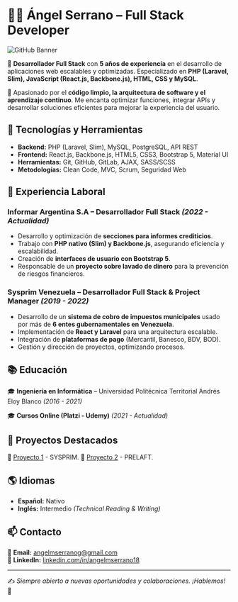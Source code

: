 # 👨‍💻 Ángel Serrano – Full Stack Developer

![GitHub Banner]([https://www.google.com/url?sa=i&url=https%3A%2F%2Fcubettech.com%2Fresources%2Fblog%2Fneed-of-a-full-stack-developer-in-a-project-need-to-know%2F&psig=AOvVaw3tOm-9te102mbcciOpgpt3&ust=1741563611154000&source=images&cd=vfe&opi=89978449&ved=0CBQQjRxqFwoTCIjDsZrU-4sDFQAAAAAdAAAAABAT](https://img.freepik.com/vector-premium/ilustracion-plana-full-stack-developer-adecuada-banners-web-infografias-libros-redes-sociales-otros-activos-graficos_210682-78.jpg))

🚀 **Desarrollador Full Stack** con **5 años de experiencia** en el desarrollo de aplicaciones web escalables y optimizadas. Especializado en **PHP (Laravel, Slim), JavaScript (React.js, Backbone.js), HTML, CSS y MySQL**.

📌 Apasionado por el **código limpio, la arquitectura de software y el aprendizaje continuo**. Me encanta optimizar funciones, integrar APIs y desarrollar soluciones eficientes para mejorar la experiencia del usuario.

## 🔧 Tecnologías y Herramientas

- **Backend:** PHP (Laravel, Slim), MySQL, PostgreSQL, API REST
- **Frontend:** React.js, Backbone.js, HTML5, CSS3, Bootstrap 5, Material UI
- **Herramientas:** Git, GitHub, GitLab, AJAX, SASS/SCSS
- **Metodologías:** Clean Code, MVC, Scrum, Seguridad Web

## 💼 Experiencia Laboral

### **Informar Argentina S.A** – Desarrollador Full Stack *(2022 - Actualidad)*
- Desarrollo y optimización de **secciones para informes crediticios**.
- Trabajo con **PHP nativo (Slim) y Backbone.js**, asegurando eficiencia y escalabilidad.
- Creación de **interfaces de usuario con Bootstrap 5**.
- Responsable de un **proyecto sobre lavado de dinero** para la prevención de riesgos financieros.

### **Sysprim Venezuela** – Desarrollador Full Stack & Project Manager *(2019 - 2022)*
- Desarrollo de un **sistema de cobro de impuestos municipales** usado por más de **6 entes gubernamentales en Venezuela**.
- Implementación de **React y Laravel** para una arquitectura escalable.
- Integración de **plataformas de pago** (Mercantil, Banesco, BDV, BOD).
- Gestión y dirección de proyectos, optimizando procesos.

## 📚 Educación

🎓 **Ingeniería en Informática** – Universidad Politécnica Territorial Andrés Eloy Blanco *(2016 - 2021)*

🎓 **Cursos Online (Platzi - Udemy)** *(2021 - Actualidad)*

## 📌 Proyectos Destacados

🔹 [Proyecto 1](#) - SYSPRIM.
🔹 [Proyecto 2](#) - PRELAFT.

## 🌎 Idiomas

- **Español:** Nativo
- **Inglés:** Intermedio *(Technical Reading & Writing)*

## 📫 Contacto

📩 **Email:** [angelmserranog@gmail.com](mailto:angelmserranog@gmail.com)  
🔗 **LinkedIn:** [linkedin.com/in/angelmserrano18](https://www.linkedin.com/in/angelmserrano18/)  

---
✍️ *Siempre abierto a nuevas oportunidades y colaboraciones. ¡Hablemos!* 🚀
